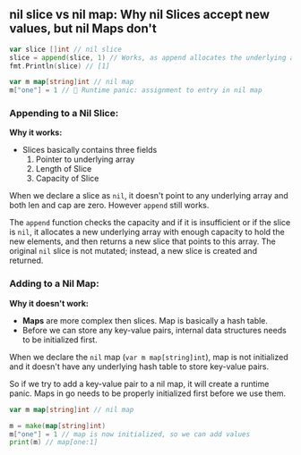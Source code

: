 ## nil slice vs nil map: Why nil Slices accept new values, but nil Maps don't

```go
var slice []int // nil slice
slice = append(slice, 1) // Works, as append allocates the underlying array
fmt.Println(slice) // [1]

var m map[string]int // nil map
m["one"] = 1 // 🚨 Runtime panic: assignment to entry in nil map
```

### Appending to a Nil Slice:

**Why it works:**

- Slices basically contains three fields
  1.  Pointer to underlying array
  2.  Length of Slice
  3.  Capacity of Slice

When we declare a slice as `nil`, it doesn't point to any underlying array and both len and cap are zero. However `append` still works.

The `append` function checks the capacity and if it is insufficient or if the slice is `nil`, it allocates a new underlying array with enough capacity to hold the new elements, and then returns a new slice that points to this array. The original `nil` slice is not mutated; instead, a new slice is created and returned.

### Adding to a Nil Map:

**Why it doesn't work:**

- **Maps** are more complex then slices. Map is basically a hash table.
- Before we can store any key-value pairs, internal data structures needs to be initialized first.

When we declare the `nil` map (`var m map[string]int`), map is not initialized and it doesn't have any underlying hash table to store key-value pairs.

So if we try to add a key-value pair to a nil map, it will create a runtime panic. Maps in go needs to be properly initialized first before we use them.

```go
var m map[string]int // nil map

m = make(map[string]int)
m["one"] = 1 // map is now initialized, so we can add values
print(m) // map[one:1]
```
